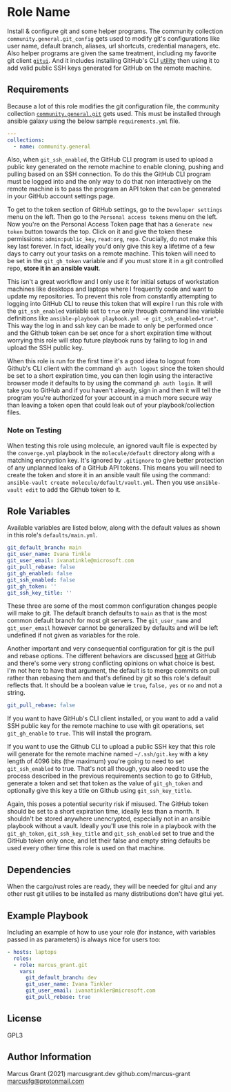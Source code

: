 Role Name
=========

Install & configure git and some helper programs. The community collection `community.general.git_config` gets used to modify git's configurations like user name, default branch, aliases, url shortcuts, credential managers, etc. Also helper programs are given the same treatment, including my favorite git client [`gitui`](https://github.com/Extrawurst/gitui). And it includes installing GitHub's CLI [utility](https://cli.github.com/manual/) then using it to add valid public SSH keys generated for GitHub on the remote machine.

Requirements
------------

Because a lot of this role modifies the git configuration file, the community collection [`community.general.git`](https://docs.ansible.com/ansible/latest/collections/community/general/git_config_module.html) gets used. This must be installed through ansible galaxy using the below sample `requirements.yml` file.

```yml
---
collections:
  - name: community.general
```

Also, when `git_ssh_enabled`, the GitHub CLI program is used to upload a public key generated on the remote machine to enable cloning, pushing and pulling based on an SSH connection. To do this the GitHub CLI program must be logged into and the only way to do that non interactively on the remote machine is to pass the program an API token that can be generated in your GitHub account settings page.

To get to the token section of GitHub settings, go to the `Developer settings` menu on the left. Then go to the `Personal access tokens` menu on the left. Now you're on the Personal Access Token page that has a `Generate new token` button towards the top. Click on it and give the token these permissions: `admin:public_key`, `read:org`, `repo`. Crucially, do not make this key last forever. In fact, ideally you'd only give this key a lifetime of a few days to carry out your tasks on a remote machine. This token will need to be set in the `git_gh_token` variable and if you must store it in a git controlled repo, **store it in an ansible vault**.

This isn't a great workflow and I only use it for initial setups of workstation machines like desktops and laptops where I frequently code and want to update my repositories. To prevent this role from constantly attempting to logging into GitHub CLI to reuse this token that will expire I run this role with the `git_ssh_enabled` variable set to `true` only through command line variable definitions like `ansible-playbook playbook.yml -e git_ssh_enabled=true"`. This way the log in and ssh key can be made to only be performed once and the Github token can be set once for a short expiration time without worrying this role will stop future playbook runs by failing to log in and upload the SSH public key.

When this role is run for the first time it's a good idea to logout from Github's CLI client with the command `gh auth logout` since the token should be set to a short expiration time, you can then login using the interactive browser mode it defaults to by using the command `gh auth login`. It will take you to GitHub and if you haven't already, sign in and then it will tell the program you're authorized for your account in a much more secure way than leaving a token open that could leak out of your playbook/collection files.

### Note on Testing

When testing this role using molecule, an ignored vault file is expected by the `converge.yml` playbook in the `molecule/default` directory along with a matching encryption key. It's ignored by `.gitignore` to give better protection of any unplanned leaks of a GitHub API tokens. This means you will need to create the token and store it in an ansible vault file using the command: `ansible-vault create molecule/default/vault.yml`. Then you use `ansible-vault edit` to add the Github token to it.

Role Variables
--------------

Available variables are listed below, along with the default values as shown in this role's `defaults/main.yml`.

```yaml
git_default_branch: main
git_user_name: Ivana Tinkle
git_user_email: ivanatinkle@microsoft.com
git_pull_rebase: false
git_gh_enabled: false
git_ssh_enabled: false
git_gh_token: ''
git_ssh_key_title: ''
```

These three are some of the most common configuration changes people will make to git. The default branch defaults to `main` as that is the most common default branch for most git servers. The `git_user_name` and `git_user_email` however cannot be generalized by defaults and will be left undefined if not given as variables for the role.

Another important and very consequential configuration for git is the pull and rebase options. The different behaviors are discussed [here](https://docs.github.com/en/repositories/configuring-branches-and-merges-in-your-repository/configuring-pull-request-merges/about-merge-methods-on-github) at GitHub and there's some very strong conflicting opinions on what choice is best. I'm not here to have that argument, the default is to merge commits on pull rather than rebasing them and that's defined by git so this role's default reflects that. It should be a boolean value ie `true`, `false,` `yes` or `no` and not a string.

```yaml
git_pull_rebase: false
```

If you want to have GitHub's CLI client installed, or you want to add a valid SSH public key for the remote machine to use with git operations, set `git_gh_enable` to `true`. This will install the program.

If you want to use the Github CLI to upload a public SSH key that this role will generate for the remote machine named `~/.ssh/git.key` with a key length of 4096 bits (the maximum) you're going to need to set `git_ssh_enabled` to true. That's not all though, you also need to use the process described in the previous requirements section to go to GitHub, generate a token and set that token as the value of `git_gh_token` and optionally give this key a title on Github using `git_ssh_key_title`.

Again, this poses a potential security risk if misused. The GitHub token should be set to a short expiration time, ideally less than a month. It shouldn't be stored anywhere unencrypted, especially not in an ansible playbook without a vault. Ideally you'll use this role in a playbook with the `git_gh_token`, `git_ssh_key_title` and `git_ssh_enabled` set to true and the GitHub token only once, and let their false and empty string defaults be used every other time this role is used on that machine.


Dependencies
------------

When the cargo/rust roles are ready, they will be needed for gitui and any other rust git utilies to be installed as many distributions don't have gitui yet.

Example Playbook
----------------

Including an example of how to use your role (for instance, with variables passed in as parameters) is always nice for users too:

```yaml
- hosts: laptops
  roles:
  - role: marcus_grant.git
    vars:
      git_default_branch: dev
      git_user_name: Ivana Tinkler
      git_user_email: ivanatinkler@microsoft.com
      git_pull_rebase: true
```

License
-------

GPL3

Author Information
------------------

Marcus Grant (2021)
marcusgrant.dev
github.com/marcus-grant
marcusfg@protonmail.com

